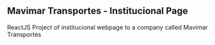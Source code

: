 ## Mavimar Transportes - Institucional Page

ReactJS Project of institucional webpage to a company called Mavimar Transportes

